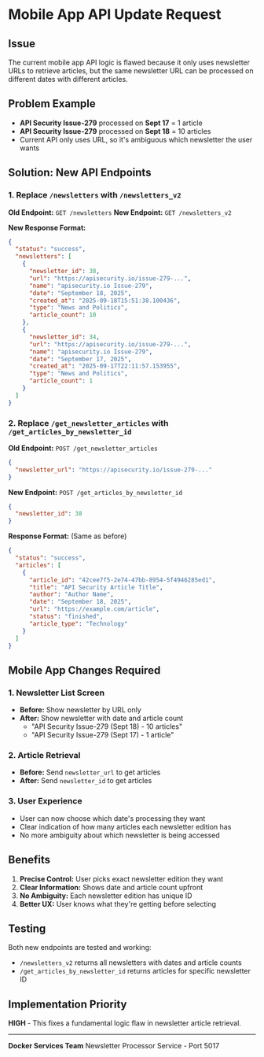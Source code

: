 # Mobile App API Update Request

## Issue
The current mobile app API logic is flawed because it only uses newsletter URLs to retrieve articles, but the same newsletter URL can be processed on different dates with different articles.

## Problem Example
- **API Security Issue-279** processed on **Sept 17** = 1 article
- **API Security Issue-279** processed on **Sept 18** = 10 articles
- Current API only uses URL, so it's ambiguous which newsletter the user wants

## Solution: New API Endpoints

### 1. Replace `/newsletters` with `/newsletters_v2`

**Old Endpoint:** `GET /newsletters`
**New Endpoint:** `GET /newsletters_v2`

**New Response Format:**
```json
{
  "status": "success",
  "newsletters": [
    {
      "newsletter_id": 38,
      "url": "https://apisecurity.io/issue-279-...",
      "name": "apisecurity.io Issue-279",
      "date": "September 18, 2025",
      "created_at": "2025-09-18T15:51:38.100436",
      "type": "News and Politics",
      "article_count": 10
    },
    {
      "newsletter_id": 34,
      "url": "https://apisecurity.io/issue-279-...",
      "name": "apisecurity.io Issue-279", 
      "date": "September 17, 2025",
      "created_at": "2025-09-17T22:11:57.153955",
      "type": "News and Politics",
      "article_count": 1
    }
  ]
}
```

### 2. Replace `/get_newsletter_articles` with `/get_articles_by_newsletter_id`

**Old Endpoint:** `POST /get_newsletter_articles`
```json
{
  "newsletter_url": "https://apisecurity.io/issue-279-..."
}
```

**New Endpoint:** `POST /get_articles_by_newsletter_id`
```json
{
  "newsletter_id": 38
}
```

**Response Format:** (Same as before)
```json
{
  "status": "success",
  "articles": [
    {
      "article_id": "42cee7f5-2e74-47bb-8954-5f4946285ed1",
      "title": "API Security Article Title",
      "author": "Author Name",
      "date": "September 18, 2025",
      "url": "https://example.com/article",
      "status": "finished",
      "article_type": "Technology"
    }
  ]
}
```

## Mobile App Changes Required

### 1. Newsletter List Screen
- **Before:** Show newsletter by URL only
- **After:** Show newsletter with date and article count
  - "API Security Issue-279 (Sept 18) - 10 articles"
  - "API Security Issue-279 (Sept 17) - 1 article"

### 2. Article Retrieval
- **Before:** Send `newsletter_url` to get articles
- **After:** Send `newsletter_id` to get articles

### 3. User Experience
- User can now choose which date's processing they want
- Clear indication of how many articles each newsletter edition has
- No more ambiguity about which newsletter is being accessed

## Benefits
1. **Precise Control:** User picks exact newsletter edition they want
2. **Clear Information:** Shows date and article count upfront
3. **No Ambiguity:** Each newsletter edition has unique ID
4. **Better UX:** User knows what they're getting before selecting

## Testing
Both new endpoints are tested and working:
- `/newsletters_v2` returns all newsletters with dates and article counts
- `/get_articles_by_newsletter_id` returns articles for specific newsletter ID

## Implementation Priority
**HIGH** - This fixes a fundamental logic flaw in newsletter article retrieval.

---
**Docker Services Team**
Newsletter Processor Service - Port 5017